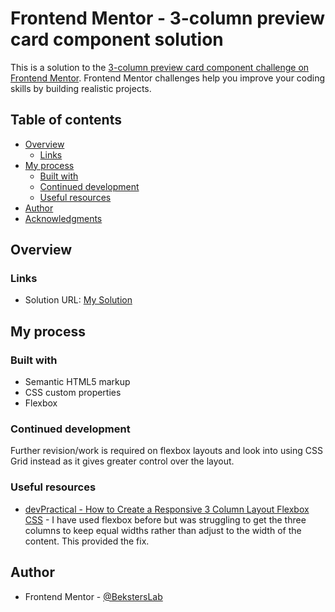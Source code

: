 # Frontend Mentor - 3-column preview card component solution

This is a solution to the [3-column preview card component challenge on Frontend Mentor](https://www.frontendmentor.io/challenges/3column-preview-card-component-pH92eAR2-). Frontend Mentor challenges help you improve your coding skills by building realistic projects.

## Table of contents

- [Overview](#overview)
  - [Links](#links)
- [My process](#my-process)
  - [Built with](#built-with)
  - [Continued development](#continued-development)
  - [Useful resources](#useful-resources)
- [Author](#author)
- [Acknowledgments](#acknowledgments)

## Overview

### Links

- Solution URL: [My Solution](https://beksterslab.github.io/3-column-preview-card-component-main/)

## My process

### Built with

- Semantic HTML5 markup
- CSS custom properties
- Flexbox

### Continued development

Further revision/work is required on flexbox layouts and look into using CSS Grid instead as it gives greater control over the layout.

### Useful resources

- [devPractical - How to Create a Responsive 3 Column Layout Flexbox CSS](https://devpractical.com/3-columns-flexbox-layout-css/) - I have used flexbox before but was struggling to get the three columns to keep equal widths rather than adjust to the width of the content. This provided the fix.

## Author

- Frontend Mentor - [@BekstersLab](https://www.frontendmentor.io/profile/BekstersLab)
